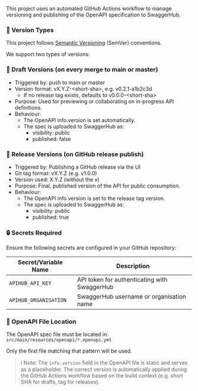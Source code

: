 This project uses an automated GitHub Actions workflow to manage versioning and publishing of the OpenAPI specification to SwaggerHub.

### 📌 Version Types
This project follows [Semantic Versioning](https://semver.org) (SemVer) conventions.

We support two types of versions:

### 🔧 Draft Versions (on every merge to main or master)
* Triggered by: push to main or master
* Version format: vX.Y.Z-&lt;short-sha&gt;, e.g. v0.2.1-a1b2c3d
    * If no release tag exists, defaults to v0.0.0-&lt;short-sha&gt;
* Purpose: Used for previewing or collaborating on in-progress API definitions.
* Behaviour:
    * The OpenAPI info.version is set automatically.
    * The spec is uploaded to SwaggerHub as:
        * visibility: public
        * published: false

### 🚀 Release Versions (on GitHub release publish)

* Triggered by: Publishing a GitHub release via the UI
* Git tag format: vX.Y.Z (e.g. v1.0.0)
* Version used: X.Y.Z (without the v)
* Purpose: Final, published version of the API for public consumption.
* Behaviour:
    * The OpenAPI info.version is set to the release tag version.
    * The spec is uploaded to SwaggerHub as:
        * visibility: public
        * published: true

### 🔒 Secrets Required

Ensure the following secrets are configured in your GitHub repository:

| Secret/Variable Name  | Description                                 |
|-----------------------|---------------------------------------------|
| `APIHUB_API_KEY`  | API token for authenticating with SwaggerHub |
| `APIHUB_ORGANISATION` | SwaggerHub username or organisation name    |

### 📁 OpenAPI File Location

The OpenAPI spec file must be located in: `src/main/resources/openapi/*.openapi.yml`

Only the first file matching that pattern will be used.

> ℹ️ Note: The `info.version` field in the OpenAPI file is static and serves as a placeholder.
> The correct version is automatically applied during the GitHub Actions workflow based on the build context (e.g. short SHA for drafts, tag for releases).
